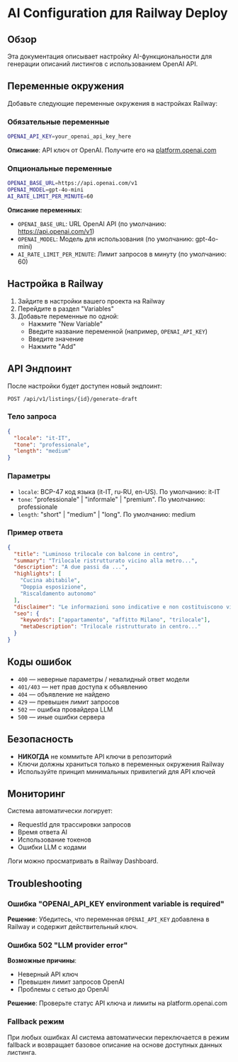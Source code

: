 # AI Configuration для Railway Deploy

## Обзор

Эта документация описывает настройку AI-функциональности для генерации описаний листингов с использованием OpenAI API.

## Переменные окружения

Добавьте следующие переменные окружения в настройках Railway:

### Обязательные переменные

```bash
OPENAI_API_KEY=your_openai_api_key_here
```
**Описание**: API ключ от OpenAI. Получите его на [platform.openai.com](https://platform.openai.com/api-keys)

### Опциональные переменные

```bash
OPENAI_BASE_URL=https://api.openai.com/v1
OPENAI_MODEL=gpt-4o-mini
AI_RATE_LIMIT_PER_MINUTE=60
```

**Описание переменных**:
- `OPENAI_BASE_URL`: URL OpenAI API (по умолчанию: https://api.openai.com/v1)
- `OPENAI_MODEL`: Модель для использования (по умолчанию: gpt-4o-mini)
- `AI_RATE_LIMIT_PER_MINUTE`: Лимит запросов в минуту (по умолчанию: 60)

## Настройка в Railway

1. Зайдите в настройки вашего проекта на Railway
2. Перейдите в раздел "Variables"
3. Добавьте переменные по одной:
   - Нажмите "New Variable"
   - Введите название переменной (например, `OPENAI_API_KEY`)
   - Введите значение
   - Нажмите "Add"

## API Эндпоинт

После настройки будет доступен новый эндпоинт:

```
POST /api/v1/listings/{id}/generate-draft
```

### Тело запроса

```json
{
  "locale": "it-IT",
  "tone": "professionale",
  "length": "medium"
}
```

### Параметры

- `locale`: BCP-47 код языка (it-IT, ru-RU, en-US). По умолчанию: it-IT
- `tone`: "professionale" | "informale" | "premium". По умолчанию: professionale
- `length`: "short" | "medium" | "long". По умолчанию: medium

### Пример ответа

```json
{
  "title": "Luminoso trilocale con balcone in centro",
  "summary": "Trilocale ristrutturato vicino alla metro...",
  "description": "A due passi da ...",
  "highlights": [
    "Cucina abitabile",
    "Doppia esposizione", 
    "Riscaldamento autonomo"
  ],
  "disclaimer": "Le informazioni sono indicative e non costituiscono vincolo contrattuale.",
  "seo": {
    "keywords": ["appartamento", "affitto Milano", "trilocale"],
    "metaDescription": "Trilocale ristrutturato in centro..."
  }
}
```

## Коды ошибок

- `400` — неверные параметры / невалидный ответ модели
- `401/403` — нет прав доступа к объявлению
- `404` — объявление не найдено
- `429` — превышен лимит запросов
- `502` — ошибка провайдера LLM
- `500` — иные ошибки сервера

## Безопасность

- **НИКОГДА** не коммитьте API ключи в репозиторий
- Ключи должны храниться только в переменных окружения Railway
- Используйте принцип минимальных привилегий для API ключей

## Мониторинг

Система автоматически логирует:
- RequestId для трассировки запросов
- Время ответа AI
- Использование токенов
- Ошибки LLM с кодами

Логи можно просматривать в Railway Dashboard.

## Troubleshooting

### Ошибка "OPENAI_API_KEY environment variable is required"

**Решение**: Убедитесь, что переменная `OPENAI_API_KEY` добавлена в Railway и содержит действительный ключ.

### Ошибка 502 "LLM provider error"

**Возможные причины**:
- Неверный API ключ
- Превышен лимит запросов OpenAI
- Проблемы с сетью до OpenAI

**Решение**: Проверьте статус API ключа и лимиты на platform.openai.com

### Fallback режим

При любых ошибках AI система автоматически переключается в режим fallback и возвращает базовое описание на основе доступных данных листинга.
